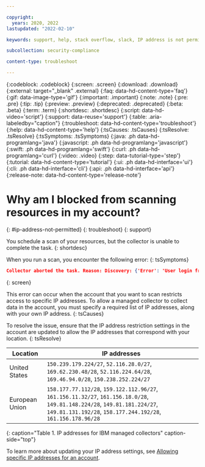```yaml
---

copyright:
  years: 2020, 2022
lastupdated: "2022-02-10"

keywords: support, help, stack overflow, slack, IP address is not permitted, managed collector, IP addresses

subcollection: security-compliance

content-type: troubleshoot

---
```


{:codeblock: .codeblock}
{:screen: .screen}
{:download: .download}
{:external: target="_blank" .external}
{:faq: data-hd-content-type='faq'}
{:gif: data-image-type='gif'}
{:important: .important}
{:note: .note}
{:pre: .pre}
{:tip: .tip}
{:preview: .preview}
{:deprecated: .deprecated}
{:beta: .beta}
{:term: .term}
{:shortdesc: .shortdesc}
{:script: data-hd-video='script'}
{:support: data-reuse='support'}
{:table: .aria-labeledby="caption"}
{:troubleshoot: data-hd-content-type='troubleshoot'}
{:help: data-hd-content-type='help'}
{:tsCauses: .tsCauses}
{:tsResolve: .tsResolve}
{:tsSymptoms: .tsSymptoms}
{:java: .ph data-hd-programlang='java'}
{:javascript: .ph data-hd-programlang='javascript'}
{:swift: .ph data-hd-programlang='swift'}
{:curl: .ph data-hd-programlang='curl'}
{:video: .video}
{:step: data-tutorial-type='step'}
{:tutorial: data-hd-content-type='tutorial'}
{:ui: .ph data-hd-interface='ui'}
{:cli: .ph data-hd-interface='cli'}
{:api: .ph data-hd-interface='api'}
{:release-note: data-hd-content-type='release-note'}

# Why am I blocked from scanning resources in my account?
{: #ip-address-not-permitted}
{: troubleshoot} 
{: support}

You schedule a scan of your resources, but the collector is unable to complete the task.
{: shortdesc}

When you run a scan, you encounter the following error:
{: tsSymptoms}

```json
Collector aborted the task. Reason: Discovery: {'Error': 'User login from given IP address is not permitted.'}
```
{: screen}

This error can occur when the account that you want to scan restricts access to specific IP addresses. To allow a managed collector to collect data in the account, you must specify a required list of IP addresses, along with your own IP address.
{: tsCauses}

To resolve the issue, ensure that the IP address restriction settings in the account are updated to allow the IP addresses that correspond with your location.
{: tsResolve}

| Location | IP addresses |
| --- | --- |
| United States | `150.239.179.224/27`, `52.116.28.0/27`, `169.62.230.48/28`, `52.116.224.64/28`, `169.46.94.0/28`, `150.238.252.224/27` |
| European Union | `158.177.77.112/28`, `159.122.112.96/27`, `161.156.11.32/27`, `161.156.18.0/28`, `149.81.148.224/28`, `149.81.181.224/27`, `149.81.131.192/28`, `158.177.244.192/28`, `161.156.178.96/28` |
{: caption="Table 1. IP addresses for IBM managed collectors" caption-side="top"}

To learn more about updating your IP address settings, see [Allowing specific IP addresses for an account](/docs/account?topic=account-ips#ips_account).

